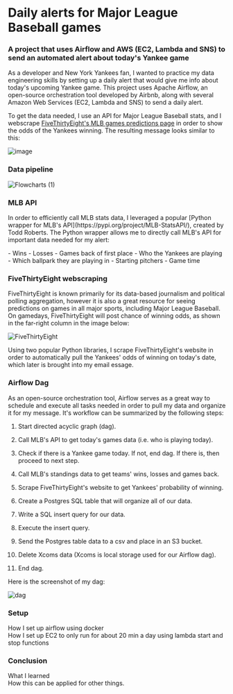 # Daily alerts for Major League Baseball games
### A project that uses Airflow and AWS (EC2, Lambda and SNS) to send an automated alert about today's Yankee game

<p>As a developer and New York Yankees fan, I wanted to practice my data engineering skills by setting up a daily alert that would give me info about today's upcoming Yankee game.
This project uses Apache Airflow, an open-source orchestration tool developed by Airbnb, along with several Amazon Web Services (EC2, Lambda and SNS) to send a daily alert. 

To get the data needed, I use an API for Major League Baseball stats, and I webscrape [FiveThirtyEight's MLB games predictions page](https://projects.fivethirtyeight.com/2023-mlb-predictions/games/) in order to show the odds of the Yankees winning. The resulting message looks similar to this:
</p>

![image](https://github.com/DElwell90/baseball-project/assets/26678347/42d2d335-4dc1-415f-9307-637fd22dd62e)

### Data pipeline
![Flowcharts (1)](https://github.com/DElwell90/baseball-project/assets/26678347/994d5f54-49cf-42d3-8510-27c503729620)


### MLB API
<p>In order to efficiently call MLB stats data, I leveraged a popular [Python wrapper for MLB's API](https://pypi.org/project/MLB-StatsAPI/), created by Todd Roberts. The Python wrapper allows me to directly call MLB's API for important data needed for my alert: </p>
- Wins
- Losses
- Games back of first place
- Who the Yankees are playing
- Which ballpark they are playing in
- Starting pitchers
- Game time


### FiveThirtyEight webscraping
<p> FiveThirtyEight is known primarily for its data-based journalism and political polling aggregation, however it is also a great resource for seeing predictions on games in all major sports, including Major League Baseball. On gamedays, FiveThirtyEight will post chance of winning odds, as shown in the far-right column in the image below:</p>

![FiveThirtyEight](https://github.com/DElwell90/baseball-project/assets/26678347/5d10046f-1a3d-44c4-b858-bebd565b55fe)

Using two popular Python libraries, I scrape FiveThirtyEight's website in order to automatically pull the Yankees' odds of winning on today's date, which later is brought into my email essage.

### Airflow Dag
<p> As an open-source orchestration tool, Airflow serves as a great way to schedule and execute all tasks needed in order to pull my data and organize it for my message. It's workflow can be summarized by the following steps: </p>

1. Start directed acyclic graph (dag).
2. Call MLB's API to get today's games data (i.e. who is playing today).

3. Check if there is a Yankee game today. If not, end dag. If there is, then proceed to next step.

4. Call MLB's standings data to get teams' wins, losses and games back.

5. Scrape FiveThirtyEight's website to get Yankees' probability of winning.
6. Create a Postgres SQL table that will organize all of our data.
7. Write a SQL insert query for our data.
8. Execute the insert query.
9. Send the Postgres table data to a csv and place in an S3 bucket.
10. Delete Xcoms data (Xcoms is local storage used for our Airflow dag).
11. End dag.

<p>Here is the screenshot of my dag: </p>

![dag](https://github.com/DElwell90/baseball-project/assets/26678347/d62a4a6d-c270-43b9-95ef-c00cd9bab423)



### Setup
How I set up airflow using docker <br>
How I set up EC2 to only run for about 20 min a day using lambda start and stop functions

### Conclusion
What I learned <br>
How this can be applied for other things.
